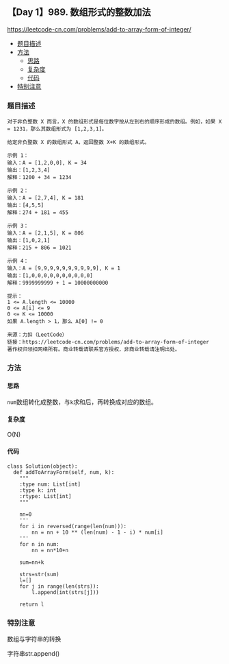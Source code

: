 ## 【Day 1】989. 数组形式的整数加法

https://leetcode-cn.com/problems/add-to-array-form-of-integer/

* [题目描述](https://github.com/ZhangNN2018/91alg/new/main#%E9%A2%98%E7%9B%AE%E6%8F%8F%E8%BF%B0)
* [方法](https://github.com/ZhangNN2018/91alg/new/main#%E6%96%B9%E6%B3%95)
     * [思路](https://github.com/ZhangNN2018/91alg/new/main#%E5%A4%8D%E6%9D%82%E5%BA%A6)
     * [复杂度](https://github.com/ZhangNN2018/91alg/new/main#%E5%A4%8D%E6%9D%82%E5%BA%A6)
     * [代码](https://github.com/ZhangNN2018/91alg/new/main#%E4%BB%A3%E7%A0%81)
* [特别注意](https://github.com/ZhangNN2018/91alg/new/main#%E7%89%B9%E5%88%AB%E6%B3%A8%E6%84%8F)


### 题目描述
    对于非负整数 X 而言，X 的数组形式是每位数字按从左到右的顺序形成的数组。例如，如果 X = 1231，那么其数组形式为 [1,2,3,1]。

    给定非负整数 X 的数组形式 A，返回整数 X+K 的数组形式。
    
    示例 1：
    输入：A = [1,2,0,0], K = 34
    输出：[1,2,3,4]
    解释：1200 + 34 = 1234
    
    示例 2：
    输入：A = [2,7,4], K = 181
    输出：[4,5,5]
    解释：274 + 181 = 455
    
    示例 3：
    输入：A = [2,1,5], K = 806
    输出：[1,0,2,1]
    解释：215 + 806 = 1021
    
    示例 4：
    输入：A = [9,9,9,9,9,9,9,9,9,9], K = 1
    输出：[1,0,0,0,0,0,0,0,0,0,0]
    解释：9999999999 + 1 = 10000000000

    提示：
    1 <= A.length <= 10000
    0 <= A[i] <= 9
    0 <= K <= 10000
    如果 A.length > 1，那么 A[0] != 0

    来源：力扣（LeetCode）
    链接：https://leetcode-cn.com/problems/add-to-array-form-of-integer
    著作权归领扣网络所有。商业转载请联系官方授权，非商业转载请注明出处。

### 方法
#### 思路
  `num`数组转化成整数，与`k`求和后，再转换成对应的数组。
#### 复杂度
  O(N)
#### 代码
    class Solution(object):
      def addToArrayForm(self, num, k): 
        """
        :type num: List[int]
        :type k: int
        :rtype: List[int]
        """
        
        nn=0
        '''
        for i in reversed(range(len(num))):
            nn = nn + 10 ** (len(num) - 1 - i) * num[i]
        '''
        for n in num:
            nn = nn*10+n

        sum=nn+k

        strs=str(sum)
        l=[]
        for j in range(len(strs)):
            l.append(int(strs[j]))
        
        return l
 ### 特别注意
 
 数组与字符串的转换
 
 字符串str.append()
